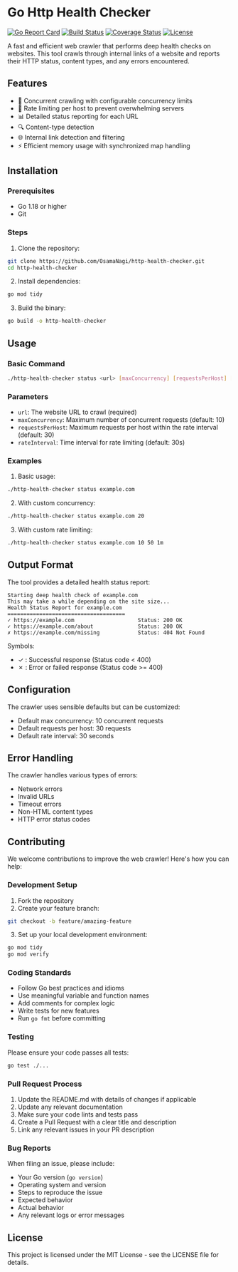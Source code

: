 # Go Http Health Checker

[![Go Report Card](https://goreportcard.com/badge/github.com/OsamaNagi/http-health-checker)](https://goreportcard.com/report/github.com/OsamaNagi/http-health-checker)
[![Build Status](https://travis-ci.com/OsamaNagi/http-health-checker.svg?branch=main)](https://travis-ci.com/OsamaNagi/http-health-checker)
[![Coverage Status](https://coveralls.io/repos/github/OsamaNagi/http-health-checker/badge.svg?branch=main)](https://coveralls.io/github/OsamaNagi/http-health-checker?branch=main)
[![License](https://img.shields.io/badge/License-MIT-blue.svg)](https://opensource.org/licenses/MIT)

A fast and efficient web crawler that performs deep health checks on websites. This tool crawls through internal links of a website and reports their HTTP status, content types, and any errors encountered.

## Features

- 🚀 Concurrent crawling with configurable concurrency limits
- 🔄 Rate limiting per host to prevent overwhelming servers
- 📊 Detailed status reporting for each URL
- 🔍 Content-type detection
- 🌐 Internal link detection and filtering
- ⚡ Efficient memory usage with synchronized map handling

## Installation

### Prerequisites

- Go 1.18 or higher
- Git

### Steps

1. Clone the repository:

```bash
git clone https://github.com/OsamaNagi/http-health-checker.git
cd http-health-checker
```

2. Install dependencies:

```bash
go mod tidy
```

3. Build the binary:

```bash
go build -o http-health-checker
```

## Usage

### Basic Command

```bash
./http-health-checker status <url> [maxConcurrency] [requestsPerHost] [rateInterval]
```

### Parameters

- `url`: The website URL to crawl (required)
- `maxConcurrency`: Maximum number of concurrent requests (default: 10)
- `requestsPerHost`: Maximum requests per host within the rate interval (default: 30)
- `rateInterval`: Time interval for rate limiting (default: 30s)

### Examples

1. Basic usage:

```bash
./http-health-checker status example.com
```

2. With custom concurrency:

```bash
./http-health-checker status example.com 20
```

3. With custom rate limiting:

```bash
./http-health-checker status example.com 10 50 1m
```

## Output Format

The tool provides a detailed health status report:

```
Starting deep health check of example.com
This may take a while depending on the site size...
Health Status Report for example.com
=====================================
✓ https://example.com                    Status: 200 OK
✓ https://example.com/about              Status: 200 OK
✗ https://example.com/missing            Status: 404 Not Found
```

Symbols:

- ✓ : Successful response (Status code < 400)
- ✗ : Error or failed response (Status code >= 400)

## Configuration

The crawler uses sensible defaults but can be customized:

- Default max concurrency: 10 concurrent requests
- Default requests per host: 30 requests
- Default rate interval: 30 seconds

## Error Handling

The crawler handles various types of errors:

- Network errors
- Invalid URLs
- Timeout errors
- Non-HTML content types
- HTTP error status codes

## Contributing

We welcome contributions to improve the web crawler! Here's how you can help:

### Development Setup

1. Fork the repository
2. Create your feature branch:

```bash
git checkout -b feature/amazing-feature
```

3. Set up your local development environment:

```bash
go mod tidy
go mod verify
```

### Coding Standards

- Follow Go best practices and idioms
- Use meaningful variable and function names
- Add comments for complex logic
- Write tests for new features
- Run `go fmt` before committing

### Testing

Please ensure your code passes all tests:

```bash
go test ./...
```

### Pull Request Process

1. Update the README.md with details of changes if applicable
2. Update any relevant documentation
3. Make sure your code lints and tests pass
4. Create a Pull Request with a clear title and description
5. Link any relevant issues in your PR description

### Bug Reports

When filing an issue, please include:

- Your Go version (`go version`)
- Operating system and version
- Steps to reproduce the issue
- Expected behavior
- Actual behavior
- Any relevant logs or error messages

## License

This project is licensed under the MIT License - see the LICENSE file for details.
